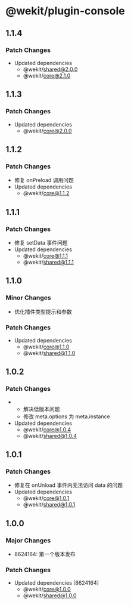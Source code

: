 # @wekit/plugin-console

## 1.1.4

### Patch Changes

- Updated dependencies
  - @wekit/shared@2.0.0
  - @wekit/core@2.1.0

## 1.1.3

### Patch Changes

- Updated dependencies
  - @wekit/core@2.0.0

## 1.1.2

### Patch Changes

- 修复 onPreload 调用问题
- Updated dependencies
  - @wekit/core@1.1.2

## 1.1.1

### Patch Changes

- 修复 setData 事件问题
- Updated dependencies
  - @wekit/core@1.1.1
  - @wekit/shared@1.1.1

## 1.1.0

### Minor Changes

- 优化插件类型提示和参数

### Patch Changes

- Updated dependencies
  - @wekit/core@1.1.0
  - @wekit/shared@1.1.0

## 1.0.2

### Patch Changes

- - 解决低版本问题
  - 修改 meta.options 为 meta.instance
- Updated dependencies
  - @wekit/core@1.0.4
  - @wekit/shared@1.0.4

## 1.0.1

### Patch Changes

- 修复在 onUnload 事件内无法访问 data 的问题
- Updated dependencies
  - @wekit/core@1.0.1
  - @wekit/shared@1.0.1

## 1.0.0

### Major Changes

- 8624164: 第一个版本发布

### Patch Changes

- Updated dependencies [8624164]
  - @wekit/core@1.0.0
  - @wekit/shared@1.0.0
